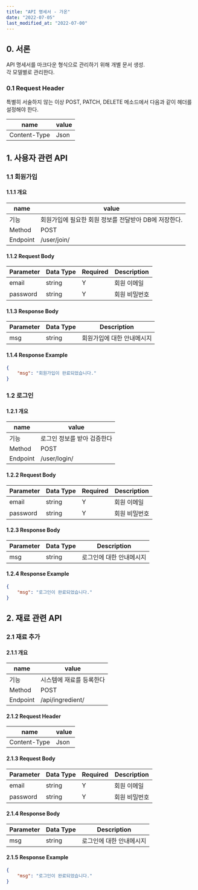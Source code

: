 ```yaml
---
title: "API 명세서 - 가온"
date: "2022-07-05"
last_modified_at: "2022-07-00"
---
```


## 0. 서론
API 명세서를 마크다운 형식으로 관리하기 위해 개별 문서 생성.  
각 모델별로 관리한다.

### 0.1 Request Header
특별히 서술하지 않는 이상 POST, PATCH, DELETE 메소드에서 다음과 같이 헤더를 설정해야 한다.

| name         | value |
|--------------|-------|
| Content-Type | Json  |

## 1. 사용자 관련 API
### 1.1 회원가입
#### 1.1.1 개요
| name     | value                           |
|----------|---------------------------------|
| 기능       | 회원가입에 필요한 회원 정보를 전달받아 DB에 저장한다. |
| Method   | POST                            |
| Endpoint | /user/join/                     |

#### 1.1.2 Request Body
| Parameter | Data Type | Required | Description |
|-----------|-----------|----------|-------------|
| email     | string    | Y        | 회원 이메일      |
| password  | string    | Y        | 회원 비밀번호     |

#### 1.1.3 Response Body
| Parameter | Data Type | Description    |
|-----------|-----------|----------------|
| msg       | string    | 회원가입에 대한 안내메시지 |

#### 1.1.4 Response Example
```json
{
    "msg": "회원가입이 완료되었습니다."
}
```

### 1.2 로그인
#### 1.2.1 개요
| name     | value           |
|----------|-----------------|
| 기능       | 로그인 정보를 받아 검증한다 |
| Method   | POST            |
| Endpoint | /user/login/    |

#### 1.2.2 Request Body
| Parameter | Data Type | Required | Description |
|-----------|-----------|----------|-------------|
| email     | string    | Y        | 회원 이메일      |
| password  | string    | Y        | 회원 비밀번호     |

#### 1.2.3 Response Body
| Parameter | Data Type | Description   |
|-----------|-----------|---------------|
| msg       | string    | 로그인에 대한 안내메시지 |

#### 1.2.4 Response Example
```json
{
    "msg": "로그인이 완료되었습니다."
}
```

## 2. 재료 관련 API
### 2.1 재료 추가
#### 2.1.1 개요
| name     | value            |
|----------|------------------|
| 기능       | 시스템에 재료를 등록한다    |
| Method   | POST             |
| Endpoint | /api/ingredient/ |

#### 2.1.2 Request Header
| name         | value |
|--------------|-------|
| Content-Type | Json  |

#### 2.1.3 Request Body
| Parameter | Data Type | Required | Description |
|-----------|-----------|----------|-------------|
| email     | string    | Y        | 회원 이메일      |
| password  | string    | Y        | 회원 비밀번호     |

#### 2.1.4 Response Body
| Parameter | Data Type | Description   |
|-----------|-----------|---------------|
| msg       | string    | 로그인에 대한 안내메시지 |

#### 2.1.5 Response Example
```json
{
    "msg": "로그인이 완료되었습니다."
}
```